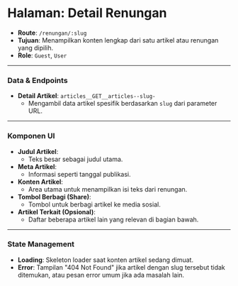 # Halaman: Detail Renungan

- **Route**: `/renungan/:slug`
- **Tujuan**: Menampilkan konten lengkap dari satu artikel atau renungan yang dipilih.
- **Role**: `Guest`, `User`

---

### Data & Endpoints

- **Detail Artikel**: `articles__GET__articles--slug-`
  - Mengambil data artikel spesifik berdasarkan `slug` dari parameter URL.

---

### Komponen UI

- **Judul Artikel**:
  - Teks besar sebagai judul utama.
- **Meta Artikel**:
  - Informasi seperti tanggal publikasi.
- **Konten Artikel**:
  - Area utama untuk menampilkan isi teks dari renungan.
- **Tombol Berbagi (Share)**:
  - Tombol untuk berbagi artikel ke media sosial.
- **Artikel Terkait (Opsional)**:
  - Daftar beberapa artikel lain yang relevan di bagian bawah.

---

### State Management

- **Loading**: Skeleton loader saat konten artikel sedang dimuat.
- **Error**: Tampilan "404 Not Found" jika artikel dengan slug tersebut tidak ditemukan, atau pesan error umum jika ada masalah lain.
